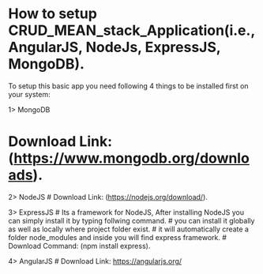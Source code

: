 # How to setup CRUD_MEAN_stack_Application(i.e., AngularJS, NodeJs, ExpressJS, MongoDB).

To setup this basic app you need following 4 things to be installed first on your system:

1> MongoDB 
   # Download Link: (https://www.mongodb.org/downloads).

2> NodeJS
	 # Download Link: (https://nodejs.org/download/).
	 
3> ExpressJS
	 # Its a framework for NodeJS, After installing NodeJS you can simply install it by typing follwing command.
	 # you can install it globally as well as locally where project folder exist.
	 # it will automatically create a folder node_modules and inside you will find express framework.
	 # Download Command: (npm install express).
	 
4> AngularJS
	 # Download Link: https://angularjs.org/




